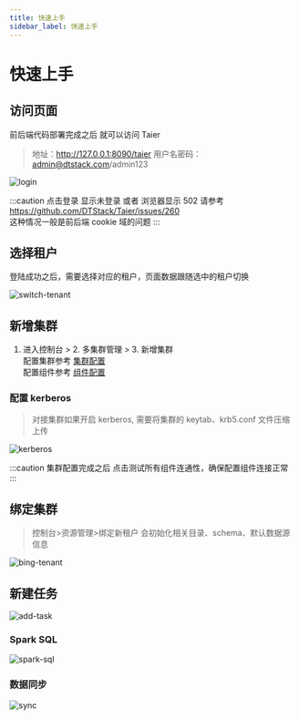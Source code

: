 ```yaml
---
title: 快速上手
sidebar_label: 快速上手
---
```


# 快速上手

## 访问页面

前后端代码部署完成之后 就可以访问 Taier

> 地址：http://127.0.0.1:8090/taier 用户名密码：admin@dtstack.com/admin123

![login](/img/readme/login.png)

:::caution
点击登录 显示未登录 或者 浏览器显示 502 请参考 https://github.com/DTStack/Taier/issues/260  
这种情况一般是前后端 cookie 域的问题
:::

## 选择租户

登陆成功之后，需要选择对应的租户，页面数据跟随选中的租户切换

![switch-tenant](/img/readme/switch-tenant.png)

## 新增集群

1. 进入控制台 > 2. 多集群管理 > 3. 新增集群  
配置集群参考 [集群配置](././functions/multi-cluster.md)  
配置组件参考 [组件配置](././functions/component/sftp.md)

### 配置 kerberos

> 对接集群如果开启 kerberos, 需要将集群的 keytab、krb5.conf 文件压缩上传

![kerberos](/img/readme/kerberos.png)

:::caution
集群配置完成之后 点击测试所有组件连通性，确保配置组件连接正常
:::

## 绑定集群

> 控制台>资源管理>绑定新租户 会初始化相关目录、schema、默认数据源信息

![bing-tenant](/img/readme/bind-tenant.png)

## 新建任务

![add-task](/img/readme/add-task.png)

### Spark SQL

![spark-sql](/img/readme/spark-sql.png)

### 数据同步

![sync](/img/readme/sync.png)
